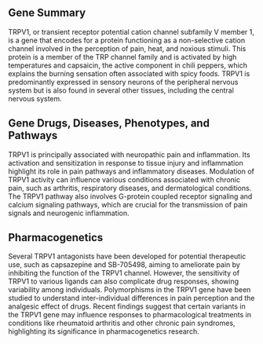 ## Gene Summary
TRPV1, or transient receptor potential cation channel subfamily V member 1, is a gene that encodes for a protein functioning as a non-selective cation channel involved in the perception of pain, heat, and noxious stimuli. This protein is a member of the TRP channel family and is activated by high temperatures and capsaicin, the active component in chili peppers, which explains the burning sensation often associated with spicy foods. TRPV1 is predominantly expressed in sensory neurons of the peripheral nervous system but is also found in several other tissues, including the central nervous system.

## Gene Drugs, Diseases, Phenotypes, and Pathways
TRPV1 is principally associated with neuropathic pain and inflammation. Its activation and sensitization in response to tissue injury and inflammation highlight its role in pain pathways and inflammatory diseases. Modulation of TRPV1 activity can influence various conditions associated with chronic pain, such as arthritis, respiratory diseases, and dermatological conditions. The TRPV1 pathway also involves G-protein coupled receptor signaling and calcium signaling pathways, which are crucial for the transmission of pain signals and neurogenic inflammation.

## Pharmacogenetics
Several TRPV1 antagonists have been developed for potential therapeutic use, such as capsazepine and SB-705498, aiming to ameliorate pain by inhibiting the function of the TRPV1 channel. However, the sensitivity of TRPV1 to various ligands can also complicate drug responses, showing variability among individuals. Polymorphisms in the TRPV1 gene have been studied to understand inter-individual differences in pain perception and the analgesic effect of drugs. Recent findings suggest that certain variants in the TRPV1 gene may influence responses to pharmacological treatments in conditions like rheumatoid arthritis and other chronic pain syndromes, highlighting its significance in pharmacogenetics research.